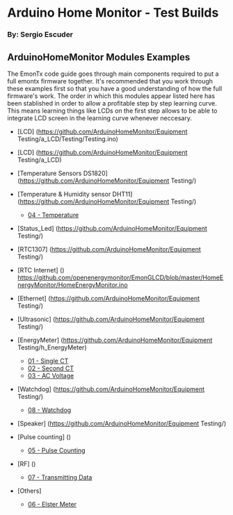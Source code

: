 # Arduino Home Monitor - Test Builds
### By: Sergio Escuder

## ArduinoHomeMonitor Modules Examples
The EmonTx code guide goes through main components required to put a full emontx firmware together. It's recommended that you work through these examples first so that you have a good understanding of how the full firmware's work.
The order in which this modules appear listed here has been stablished in order to allow a profitable step by step learning curve. This means learning things like LCDs on the first step allows to be able to integrate LCD screen in the learning curve whenever neccesary.
* [LCD] (https://github.com/ArduinoHomeMonitor/Equipment Testing/a_LCD/Testing/Testing.ino)
* [LCD] (https://github.com/ArduinoHomeMonitor/Equipment Testing/a_LCD)
* [Temperature Sensors DS1820] (https://github.com/ArduinoHomeMonitor/Equipment Testing/)
* [Temperature & Humidity sensor DHT11] (https://github.com/ArduinoHomeMonitor/Equipment Testing/)
	* [04 - Temperature](https://github.com/openenergymonitor/emonTxFirmware/blob/master/Guide/d_Temperature/d_Temperature.ino)
* [Status_Led] (https://github.com/ArduinoHomeMonitor/Equipment Testing/)
* [RTC1307] (https://github.com/ArduinoHomeMonitor/Equipment Testing/)
* [RTC Internet] ()
https://github.com/openenergymonitor/EmonGLCD/blob/master/HomeEnergyMonitor/HomeEnergyMonitor.ino


* [Ethernet] (https://github.com/ArduinoHomeMonitor/Equipment Testing/)
* [Ultrasonic] (https://github.com/ArduinoHomeMonitor/Equipment Testing/)
* [EnergyMeter] (https://github.com/ArduinoHomeMonitor/Equipment Testing/h_EnergyMeter)
	* [01 - Single CT](https://github.com/openenergymonitor/emonTxFirmware/blob/master/Guide/a_SingleCT/a_SingleCT.ino)
	* [02 - Second CT](https://github.com/openenergymonitor/emonTxFirmware/blob/master/Guide/b_SecondCT/b_SecondCT.ino)
	* [03 - AC Voltage](https://github.com/openenergymonitor/emonTxFirmware/blob/master/Guide/c_ACVoltage/c_ACVoltage.ino)
* [Watchdog] (https://github.com/ArduinoHomeMonitor/Equipment Testing/)
	* [08 - Watchdog](https://github.com/openenergymonitor/emonTxFirmware/blob/master/Guide/h_watchdog/h_watchdog.ino)
* [Speaker] (https://github.com/ArduinoHomeMonitor/Equipment Testing/)
* [Pulse counting] ()
	* [05 - Pulse Counting](https://github.com/openenergymonitor/emonTxFirmware/blob/master/Guide/e_PulseCounting/e_PulseCounting.ino)
* [RF] ()
	* [07 - Transmitting Data](https://github.com/openenergymonitor/emonTxFirmware/blob/master/Guide/g_TransmittingData/g_TransmittingData.ino)
* [Others]
	* [06 - Elster Meter](https://github.com/openenergymonitor/emonTxFirmware/blob/master/Guide/f_ElsterMeter/f_ElsterMeter.ino)